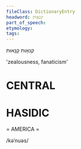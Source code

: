 ```yaml
---
fileClass: DictionaryEntry
headword: קנאָות
part_of_speech: 
etymology: 
tags: 
---
```

קנאָות
קַנָּאוּת

'zealousness, fanaticism'

CENTRAL
========

HASIDIC
=======
= AMERICA = 

/kəˈnuəs/
